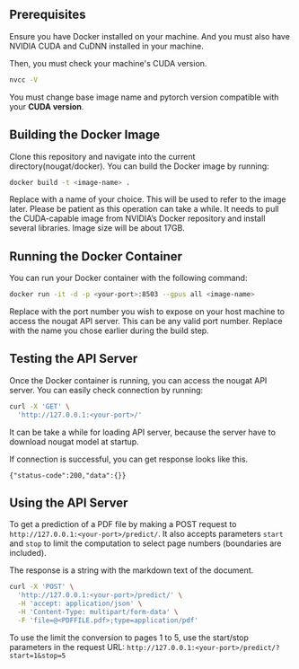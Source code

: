 ## Prerequisites
Ensure you have Docker installed on your machine. 
And you must also have NVIDIA CUDA and CuDNN installed in your machine. 

Then, you must check your machine's CUDA version.
```sh
nvcc -V
```

You must change base image name and pytorch version compatible with your **CUDA version**. 

## Building the Docker Image
Clone this repository and navigate into the current directory(nougat/docker). You can build the Docker image by running:
```sh
docker build -t <image-name> .
```
Replace <image-name> with a name of your choice. This will be used to refer to the image later.
Please be patient as this operation can take a while. It needs to pull the CUDA-capable image from NVIDIA’s Docker repository and install several libraries.
Image size will be about 17GB.


## Running the Docker Container
You can run your Docker container with the following command:
```sh
docker run -it -d -p <your-port>:8503 --gpus all <image-name>
```
Replace <your-port> with the port number you wish to expose on your host machine to access the nougat API server.
This can be any valid port number. Replace <image-name> with the name you chose earlier during the build step.


## Testing the API Server
Once the Docker container is running, you can access the nougat API server.
You can easily check connection by running:
```sh
curl -X 'GET' \
  'http://127.0.0.1:<your-port>/'
```
It can be take a while for loading API server, because the server have to download nougat model at startup.

If connection is successful, you can get response looks like this.
```
{"status-code":200,"data":{}}
```

## Using the API Server
To get a prediction of a PDF file by making a POST request to `http://127.0.0.1:<your-port>/predict/`. It also accepts parameters `start` and `stop` to limit the computation to select page numbers (boundaries are included).

The response is a string with the markdown text of the document.

```sh
curl -X 'POST' \
  'http://127.0.0.1:<your-port>/predict/' \
  -H 'accept: application/json' \
  -H 'Content-Type: multipart/form-data' \
  -F 'file=@<PDFFILE.pdf>;type=application/pdf'
```
To use the limit the conversion to pages 1 to 5, use the start/stop parameters in the request URL: 
`http://127.0.0.1:<your-port>/predict/?start=1&stop=5`


